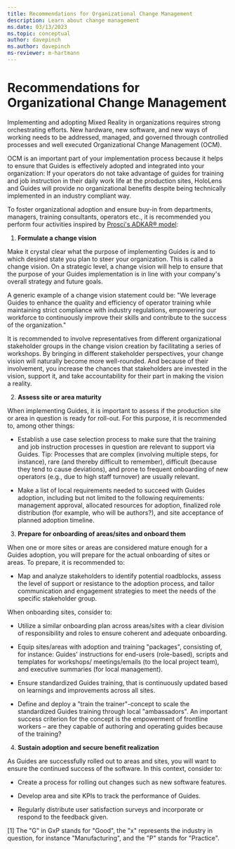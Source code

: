 ```yaml
---
title: Recommendations for Organizational Change Management
description: Learn about change management
ms.date: 03/13/2023
ms.topic: conceptual
author: davepinch
ms.author: davepinch
ms-reviewer: m-hartmann
---
```


# Recommendations for Organizational Change Management 

Implementing and adopting Mixed Reality in organizations requires strong orchestrating efforts. New hardware, new software, and new ways of working needs to be addressed, managed, and governed through controlled processes and well executed Organizational Change Management (OCM).

OCM is an important part of your implementation process because it helps to ensure that Guides is effectively adopted and integrated into your organization: If your operators do not take advantage of guides for training and job instruction in their daily work life at the production sites, HoloLens and Guides will provide no organizational benefits despite being technically implemented in an industry compliant way.

To foster organizational adoption and ensure buy-in from departments, managers, training consultants, operators etc., it is recommended you perform four activities inspired by [Prosci's ADKAR® model](https://www.prosci.com/methodology/adkar):

1. **Formulate a change vision**

Make it crystal clear what the purpose of implementing Guides is and to which desired state you plan to steer your organization. This is called a change vision. On a strategic level, a change vision will help to ensure that the purpose of your Guides implementation is in line with your company's overall strategy and future goals.  
  
A generic example of a change vision statement could be: "We leverage Guides to enhance the quality and efficiency of operator training while maintaining strict compliance with industry regulations, empowering our workforce to continuously improve their skills and contribute to the success of the organization."

It is recommended to involve representatives from different organizational stakeholder groups in the change vision creation by facilitating a series of workshops. By bringing in different stakeholder perspectives, your change vision will naturally become more well-rounded. And because of their involvement, you increase the chances that stakeholders are invested in the vision, support it, and take accountability for their part in making the vision a reality.

2. **Assess site or area maturity**

When implementing Guides, it is important to assess if the production site or area in question is ready for roll-out. For this purpose, it is recommended to, among other things:

-   Establish a use case selection process to make sure that the training and job instruction processes in question are relevant to support via Guides. Tip: Processes that are complex (involving multiple steps, for instance), rare (and thereby difficult to remember), difficult (because they tend to cause deviations), and prone to frequent onboarding of new operators (e.g., due to high staff turnover) are usually relevant.

-   Make a list of local requirements needed to succeed with Guides adoption, including but not limited to the following requirements: management approval, allocated resources for adoption, finalized role distribution (for example, who will be authors?), and site acceptance of planned adoption timeline.

3. **Prepare for onboarding of areas/sites and onboard them**

When one or more sites or areas are considered mature enough for a Guides adoption, you will prepare for the actual onboarding of sites or areas. To prepare, it is recommended to:

-   Map and analyze stakeholders to identify potential roadblocks, assess the level of support or resistance to the adoption process, and tailor communication and engagement strategies to meet the needs of the specific stakeholder group.

When onboarding sites, consider to:

-   Utilize a similar onboarding plan across areas/sites with a clear division of responsibility and roles to ensure coherent and adequate onboarding.

-   Equip sites/areas with adoption and training "packages", consisting of, for instance: Guides' instructions for end-users (role-based), scripts and templates for workshops/ meetings/emails (to the local project team), and executive summaries (for local management).

-   Ensure standardized Guides training, that is continuously updated based on learnings and improvements across all sites.

-   Define and deploy a "train the trainer"-concept to scale the standardized Guides training through local "ambassadors". An important success criterion for the concept is the empowerment of frontline workers – are they capable of authoring and operating guides because of the training?

4. **Sustain adoption and secure benefit realization**

As Guides are successfully rolled out to areas and sites, you will want to ensure the continued success of the software. In this context, consider to:

-   Create a process for rolling out changes such as new software features.

-   Develop area and site KPIs to track the performance of Guides.

-   Regularly distribute user satisfaction surveys and incorporate or respond to the feedback given.

[1] The "G" in GxP stands for "Good", the "x" represents the industry in question, for instance "Manufacturing", and the "P" stands for "Practice".

